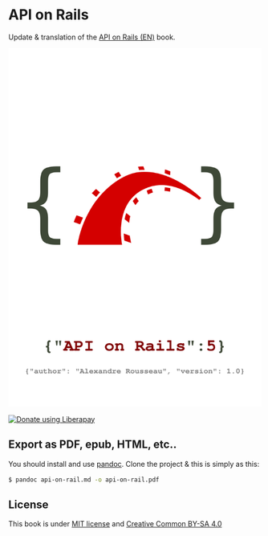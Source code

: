 # API on Rails

Update & translation of the [API on Rails (EN)](http://apionrails.icalialabs.com/book) book.

![Book cover](img/cover.svg)

<noscript><a href="https://liberapay.com/alexandre_rousseau/donate"><img alt="Donate using Liberapay" src="https://liberapay.com/assets/widgets/donate.svg"></a></noscript>

## Export as PDF, epub, HTML, etc..

You should install and use [pandoc](http://pandoc.org/). Clone the project & this is simply as this:

~~~bash
$ pandoc api-on-rail.md -o api-on-rail.pdf
~~~


## License

This book is under [MIT license](https://opensource.org/licenses/MIT) and [Creative Common BY-SA 4.0](https://creativecommons.org/licenses/by-sa/4.0/)
